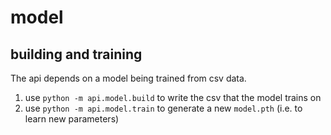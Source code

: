 # model

## building and training

The api depends on a model being trained from csv data.

1. use `python -m api.model.build` to write the csv that the model trains on
2. use `python -m api.model.train` to generate a new `model.pth` (i.e. to learn new parameters)
